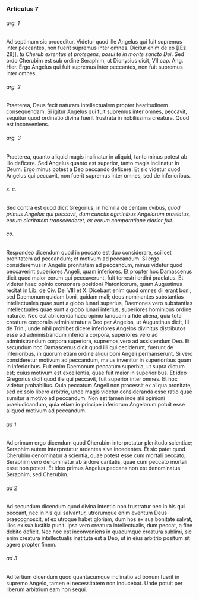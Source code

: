 ### Articulus 7

###### arg. 1
Ad septimum sic proceditur. Videtur quod ille Angelus qui fuit supremus inter peccantes, non fuerit supremus inter omnes. Dicitur enim de eo [[Ez 28]], *tu Cherub extentus et protegens, posui te in monte sancto Dei*. Sed ordo Cherubim est sub ordine Seraphim, ut Dionysius dicit, VII cap. Ang. Hier. Ergo Angelus qui fuit supremus inter peccantes, non fuit supremus inter omnes.

###### arg. 2
Praeterea, Deus fecit naturam intellectualem propter beatitudinem consequendam. Si igitur Angelus qui fuit supremus inter omnes, peccavit, sequitur quod ordinatio divina fuerit frustrata in nobilissima creatura. Quod est inconveniens.

###### arg. 3
Praeterea, quanto aliquid magis inclinatur in aliquid, tanto minus potest ab illo deficere. Sed Angelus quanto est superior, tanto magis inclinatur in Deum. Ergo minus potest a Deo peccando deficere. Et sic videtur quod Angelus qui peccavit, non fuerit supremus inter omnes, sed de inferioribus.

###### s. c.
Sed contra est quod dicit Gregorius, in homilia de centum ovibus, *quod primus Angelus qui peccavit, dum cunctis agminibus Angelorum praelatus, eorum claritatem transcenderet, ex eorum comparatione clarior fuit*.

###### co.
Respondeo dicendum quod in peccato est duo considerare, scilicet pronitatem ad peccandum; et motivum ad peccandum. Si ergo consideremus in Angelis pronitatem ad peccandum, minus videtur quod peccaverint superiores Angeli, quam inferiores. Et propter hoc Damascenus dicit quod maior eorum qui peccaverunt, fuit terrestri ordini praelatus. Et videtur haec opinio consonare positioni Platonicorum, quam Augustinus recitat in Lib. de Civ. Dei VIII et X. Dicebant enim quod omnes dii erant boni, sed Daemonum quidam boni, quidam mali; deos nominantes substantias intellectuales quae sunt a globo lunari superius, Daemones vero substantias intellectuales quae sunt a globo lunari inferius, superiores hominibus ordine naturae. Nec est abiicienda haec opinio tanquam a fide aliena, quia tota creatura corporalis administratur a Deo per Angelos, ut Augustinus dicit, III de Trin.; unde nihil prohibet dicere inferiores Angelos divinitus distributos esse ad administrandum inferiora corpora, superiores vero ad administrandum corpora superiora, supremos vero ad assistendum Deo. Et secundum hoc Damascenus dicit quod illi qui ceciderunt, fuerunt de inferioribus, in quorum etiam ordine aliqui boni Angeli permanserunt. Si vero consideretur motivum ad peccandum, maius invenitur in superioribus quam in inferioribus. Fuit enim Daemonum peccatum superbia, ut supra dictum est; cuius motivum est excellentia, quae fuit maior in superioribus. Et ideo Gregorius dicit quod ille qui peccavit, fuit superior inter omnes. Et hoc videtur probabilius. Quia peccatum Angeli non processit ex aliqua pronitate, sed ex solo libero arbitrio, unde magis videtur consideranda esse ratio quae sumitur a motivo ad peccandum. Non est tamen inde alii opinioni praeiudicandum, quia etiam in principe inferiorum Angelorum potuit esse aliquod motivum ad peccandum.

###### ad 1
Ad primum ergo dicendum quod Cherubim interpretatur plenitudo scientiae; Seraphim autem interpretatur ardentes sive incedentes. Et sic patet quod Cherubim denominatur a scientia, quae potest esse cum mortali peccato; Seraphim vero denominatur ab ardore caritatis, quae cum peccato mortali esse non potest. Et ideo primus Angelus peccans non est denominatus Seraphim, sed Cherubim.

###### ad 2
Ad secundum dicendum quod divina intentio non frustratur nec in his qui peccant, nec in his qui salvantur, utrorumque enim eventum Deus praecognoscit, et ex utroque habet gloriam, dum hos ex sua bonitate salvat, illos ex sua iustitia punit. Ipsa vero creatura intellectualis, dum peccat, a fine debito deficit. Nec hoc est inconveniens in quacumque creatura sublimi, sic enim creatura intellectualis instituta est a Deo, ut in eius arbitrio positum sit agere propter finem.

###### ad 3
Ad tertium dicendum quod quantacumque inclinatio ad bonum fuerit in supremo Angelo, tamen ei necessitatem non inducebat. Unde potuit per liberum arbitrium eam non sequi.


